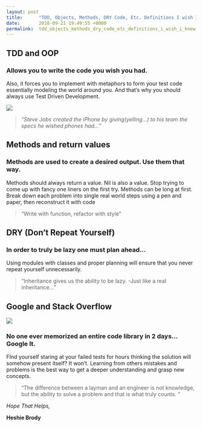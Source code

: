 ```yaml
---
layout: post
title:      "TDD, Objects, Methods, DRY Code, Etc. Definitions I wish I knew."
date:       2018-09-21 19:49:55 +0000
permalink:  tdd_objects_methods_dry_code_etc_definitions_i_wish_i_knew
---
```




## TDD and OOP
### Allows you to write the code you wish you had.
Also, it forces you to implement with metaphors to form your test code essentially modeling the world around you. And that’s why you should always use Test Driven Development.


![](https://media.giphy.com/media/Br7B9CakrA1ig/giphy.gif)

>  *"Steve Jobs created the iPhone by giving(yelling…) to his team the specs he wished phones had...”*




## Methods and return values
### Methods are used to create a desired output. Use them that way.
Methods should always return a value. Nil is also a value. Stop trying to come up with fancy one liners on the first try. Methods can be long at first. Break down each problem into single real world steps using a pen and paper, then reconstruct it with code


> “Write with function, refactor with style”

## DRY (Don’t Repeat Yourself)
### In order to truly be lazy one must plan ahead…
Using modules with classes and proper planning will ensure that you never repeat yourself unnecessarily.


> “Inheritance gives us the ability to be lazy. -Just like a real inheritance...”

## Google and Stack Overflow

![](https://media.giphy.com/media/3oKIPmM4hkQIf4p5T2/giphy.gif)
### No one ever memorized an entire code library in 2 days... Google It.
FInd yourself staring at your failed tests for hours thinking the solution will somehow present itself? It won’t. Learning from others mistakes and problems is the best way to get a deeper understanding and grasp new concepts.

>“The difference between a layman and an engineer is not knowledge, but the ability to solve a problem and that is what truly counts. ”



*Hope That Helps,*

**Heshie Brody**








